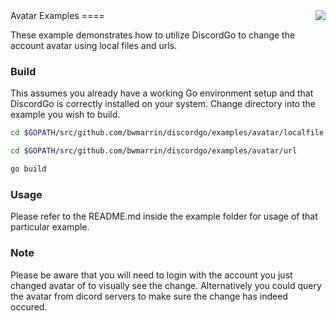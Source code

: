 <img align="right" src="http://bwmarrin.github.io/discordgo/img/discordgo.png">
Avatar Examples
====

These example demonstrates how to utilize DiscordGo to change the account avatar using local files and urls.

### Build

This assumes you already have a working Go environment setup and that DiscordGo is correctly installed on your system.
Change directory into the example you wish to build.

```sh
cd $GOPATH/src/github.com/bwmarrin/discordgo/examples/avatar/localfile
```
```sh
cd $GOPATH/src/github.com/bwmarrin/discordgo/examples/avatar/url
```

```sh
go build
```

### Usage

Please refer to the README.md inside the example folder for usage of that particular example.

### Note

Please be aware that you will need to login with the account you just changed avatar of to visually see the change. Alternatively you could query the avatar from dicord servers to make sure the change has indeed occured.
